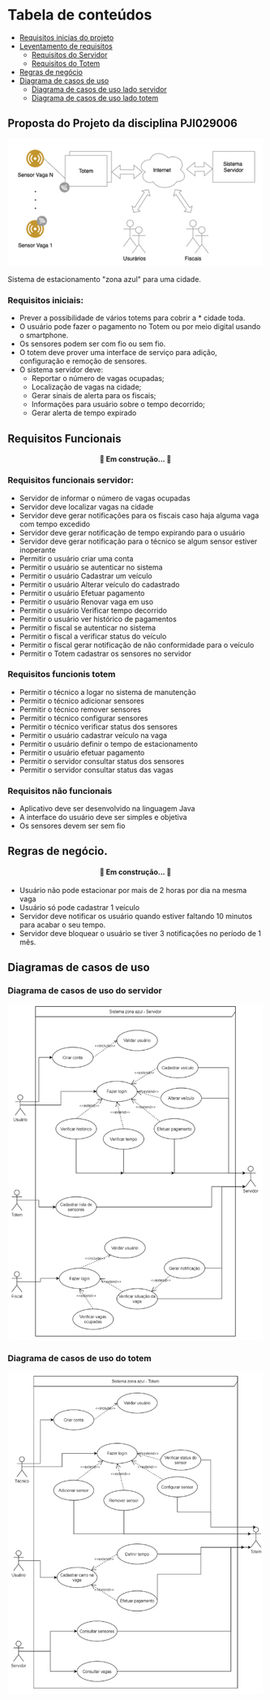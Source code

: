 Tabela de conteúdos
=================
<!--ts-->
   * [Requisitos inicias do projeto](#Requisitos-iniciais)  
   * [Leventamento de requisitos](#Requisitos-funcionais)
      * [Requisitos do Servidor](#Requisitos-funcionais-servidor)
      * [Requisitos do Totem](#Requisitos-funcionis-totem)
   * [Regras de negócio](#Regras-de-negócio)
   * [Diagrama de casos de uso](#Diagramas-de-casos-de-uso)
      * [Diagrama de casos de uso lado servidor](#Diagrama-de-casos-de-uso-do-servidor)
      * [Diagrama de casos de uso lado totem](#Diagrama-de-casos-de-uso-do-totem)
<!--te-->

## Proposta do Projeto da disciplina PJI029006 

<div style="text-align:center">
   <img src="./img/cenario.PNG" />
</div>

Sistema de estacionamento "zona azul" para uma cidade.

### Requisitos iniciais:
* Prever a possibilidade de vários totems para cobrir a * cidade toda.
* O usuário pode fazer o pagamento no Totem ou por meio digital usando o smartphone.
* Os sensores podem ser com fio ou sem fio.
* O totem deve prover uma interface de serviço para adição, configuração e remoção de
sensores.
*  O sistema servidor deve:
   * Reportar o número de vagas ocupadas; 
   * Localização de  vagas na cidade;
   * Gerar sinais de alerta para os fiscais; 
   * Informações para usuário sobre o tempo
   decorrido;
   * Gerar alerta de tempo expirado


## Requisitos Funcionais

<h4 align="center"> 
	🚧 Em construção...  🚧
</h4>

### Requisitos funcionais servidor:
* Servidor de informar o número de vagas ocupadas 
* Servidor deve localizar vagas na cidade 
* Servidor deve gerar notificações para os fiscais caso haja alguma vaga com tempo excedido
* Servidor deve gerar notificação de tempo expirando para o usuário
* Servidor deve gerar notificação para o técnico se algum sensor estiver inoperante
* Permitir o usuário criar uma conta
* Permitir o usuário se autenticar no sistema
* Permitir o usuário Cadastrar um veículo
* Permitir o usuário Alterar veículo do cadastrado
* Permitir o usuário Efetuar pagamento
* Permitir o usuário Renovar vaga em uso
* Permitir o usuário Verificar tempo decorrido
* Permitir o usuário ver histórico de pagamentos
* Permitir o fiscal se autenticar no sistema
* Permitir o fiscal a verificar status do veículo
* Permitir o fiscal gerar notificação de não conformidade para o veículo
* Permitir o Totem cadastrar os sensores no servidor
### Requisitos funcionis totem
* Permitir o técnico a logar no sistema de manutenção
* Permitir o técnico adicionar sensores
* Permitir o técnico remover sensores
* Permitir o técnico configurar sensores
* Permitir o técnico verificar status dos sensores
* Permitir o usuário cadastrar veículo na vaga
* Permitir o usuário definir o tempo de estacionamento
* Permitir o usuário efetuar pagamento
* Permitir o servidor consultar status dos sensores 
* Permitir o servidor consultar status das vagas

### Requisitos não funcionais
* Aplicativo deve ser desenvolvido na linguagem Java
* A interface do usuário deve ser simples e objetiva
* Os sensores devem ser sem fio

## Regras de negócio.

<h4 align="center"> 
	🚧 Em construção...  🚧
</h4>

* Usuário não pode estacionar por mais de 2 horas por dia na mesma vaga
* Usuário só pode cadastrar 1 veículo
* Servidor deve notificar os usuário quando estiver faltando 10 minutos para acabar o seu tempo.
* Servidor deve bloquear o usuário se tiver 3 notificações no período de 1 mês.

## Diagramas de casos de uso

### Diagrama de casos de uso do servidor

<div style="text-align:center">
   <img src="./img/cases_servidor.png" />
</div>

### Diagrama de casos de uso do totem

<div style="text-align:center">
   <img src="./img/cases_totem.png" />
</div>